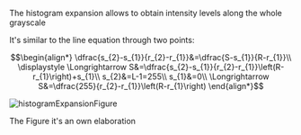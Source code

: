 The histogram expansion allows to obtain intensity levels along the whole grayscale

It's similar to the line equation through two points:

$$\begin{align*}
\dfrac{s_{2}-s_{1}}{r_{2}-r_{1}}&=\dfrac{S-s_{1}}{R-r_{1}}\\
\displaystyle \Longrightarrow S&=\dfrac{s_{2}-s_{1}}{r_{2}-r_{1}}\left(R-r_{1}\right)+s_{1}\\
s_{2}&=L-1=255\\
s_{1}&=0\\
\Longrightarrow S&=\dfrac{255}{r_{2}-r_{1}}\left(R-r_{1}\right)
\end{align*}$$

![histogramExpansionFigure](https://github.com/user-attachments/assets/2b156e05-6711-47cd-b881-fffafa7e1285)

The Figure it's an own elaboration

